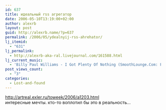 ```yaml
---
id: 637
title: идеальный rss агрегатор
date: 2006-05-10T13:19:00+02:00
author: alexrb
layout: post
guid: http://alexrb.name/?p=637
permalink: /2006/05/ydealnyij-rss-ahrehator/
lj_itemid:
  - "631"
lj_permalink:
  - http://alexrb-aka-ral.livejournal.com/161588.html
lj_current_music:
  - 'Billy Paul Williams - I Got Plenty Of Nothing (SmoothLounge.Com: For The Chill Of IT (by Smoothjazz.'
post_views_count:
  - "3"
categories:
  - Lost-and-found
---
```

http://artreal.exler.ru/toweek/2006/a1203.html  
интересные мечты. кто-то воплотил бы это в реальность&#8230;